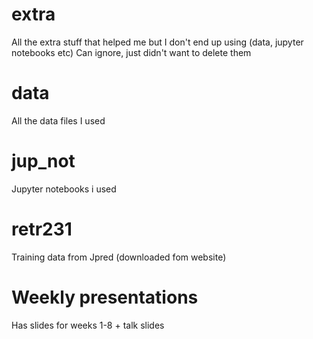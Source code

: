 # extra
All the extra stuff that helped me but I don't end up using (data, jupyter notebooks etc)
Can ignore, just didn't want to delete them

# data
All the data files I used

# jup_not

Jupyter notebooks i used

# retr231

Training data from Jpred (downloaded fom website)

# Weekly presentations

Has slides for weeks 1-8 + talk slides
